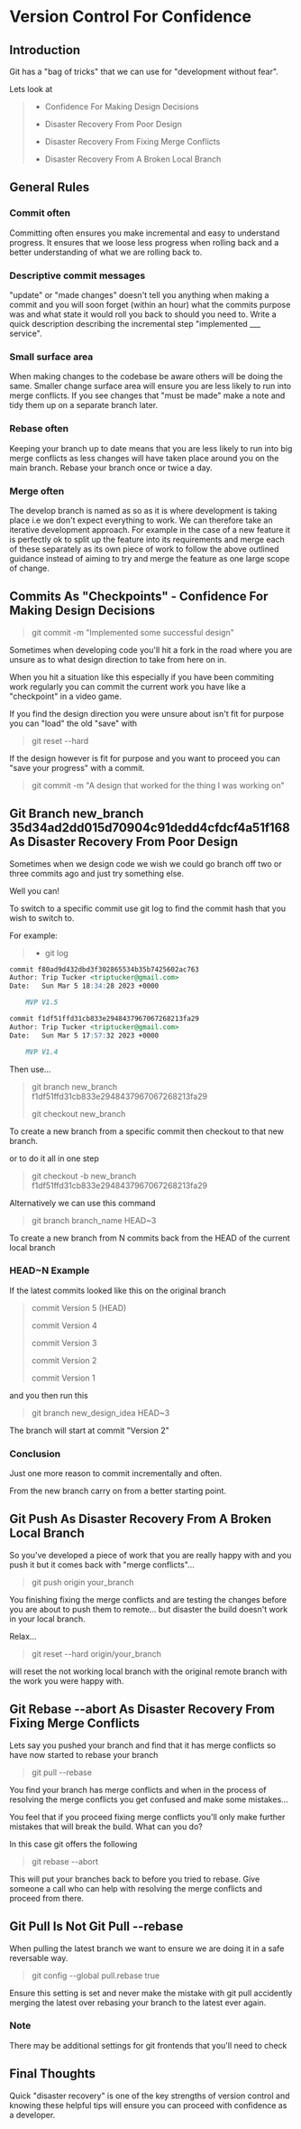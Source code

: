 # Version Control For Confidence

## Introduction

Git has a "bag of tricks" that we can use for "development without fear".

Lets look at

> * Confidence For Making Design Decisions
>
> * Disaster Recovery From Poor Design
>
> * Disaster Recovery From Fixing Merge Conflicts
>
> * Disaster Recovery From A Broken Local Branch

## General Rules

### Commit often

Committing often ensures you make incremental and easy to understand progress. It ensures that we loose less progress when rolling back and a better understanding of what we are rolling back to.

### Descriptive commit messages

"update" or "made changes" doesn't tell you anything when making a commit and you will soon forget (within an hour) what the commits purpose was and what state it would roll you back to should you need to. Write a quick description describing the incremental step "implemented ___ service".

### Small surface area 

When making changes to the codebase be aware others will be doing the same. Smaller change surface area will ensure you are less likely to run into merge conflicts. If you see changes that "must be made" make a note and tidy them up on a separate branch later.

### Rebase often 

Keeping your branch up to date means that you are less likely to run into big merge conflicts as less changes will have taken place around you on the main branch. Rebase your branch once or twice a day.

### Merge often

The develop branch is named as so as it is where development is taking place i.e we don't expect everything to work. We can therefore take an iterative development approach. For example in the case of a new feature it is perfectly ok to split up the feature into its requirements and merge each of these separately as its own piece of work to follow the above outlined guidance instead of aiming to try and merge the feature as one large scope of change.

## Commits As "Checkpoints" - Confidence For Making Design Decisions

> git commit -m "Implemented some successful design"

Sometimes when developing code you'll hit a fork in the road where you are unsure as to what design direction to take from here on in.

When you hit a situation like this especially if you have been commiting work regularly you can commit the current work you have like a "checkpoint" in a video game.

If you find the design direction you were unsure about isn't fit for purpose you can "load" the old "save" with

> git reset --hard

If the design however is fit for purpose and you want to proceed you can "save your progress" with a commit.

> git commit -m "A design that worked for the thing I was working on"

## Git Branch new_branch 35d34ad2dd015d70904c91dedd4cfdcf4a51f168 As Disaster Recovery From Poor Design

Sometimes when we design code we wish we could go branch off two or three commits ago and just try something else.

Well you can!

To switch to a specific commit use git log to find the commit hash that you wish to switch to.

For example:

> * git log

```md
commit f80ad9d432dbd3f302865534b35b7425602ac763
Author: Trip Tucker <triptucker@gmail.com>
Date:   Sun Mar 5 18:34:28 2023 +0000

    MVP V1.5

commit f1df51ffd31cb833e2948437967067268213fa29
Author: Trip Tucker <triptucker@gmail.com>
Date:   Sun Mar 5 17:57:32 2023 +0000

    MVP V1.4
```

Then use...

> git branch new_branch f1df51ffd31cb833e2948437967067268213fa29
>
> git checkout new_branch

To create a new branch from a specific commit then checkout to that new branch.

or to do it all in one step

> git checkout -b new_branch f1df51ffd31cb833e2948437967067268213fa29

Alternatively we can use this command

> git branch branch_name HEAD~3

To create a new branch from N commits back from the HEAD of the current local branch

### HEAD~N Example

If the latest commits looked like this on the original branch

> commit Version 5 (HEAD)
>
> commit Version 4
>
> commit Version 3
>
> commit Version 2
>
> commit Version 1

and you then run this

> git branch new_design_idea HEAD~3

The branch will start at commit "Version 2"

### Conclusion

Just one more reason to commit incrementally and often.

From the new branch carry on from a better starting point.

## Git Push As Disaster Recovery From A Broken Local Branch

So you've developed a piece of work that you are really happy with and you push it but it comes back with "merge conflicts"...

> git push origin your_branch

You finishing fixing the merge conflicts and are testing the changes before you are about to push them to remote... but disaster the build doesn't work in your local branch.

Relax...

> git reset --hard origin/your_branch

will reset the not working local branch with the original remote branch with the work you were happy with.

## Git Rebase --abort As Disaster Recovery From Fixing Merge Conflicts

Lets say you pushed your branch and find that it has merge conflicts so have now started to rebase your branch

> git pull --rebase

You find your branch has merge conflicts and when in the process of resolving the merge conflicts you get confused and make some mistakes...

You feel that if you proceed fixing merge conflicts you'll only make further mistakes that will break the build. What can you do?

In this case git offers the following

> git rebase --abort

This will put your branches back to before you tried to rebase. Give someone a call who can help with resolving the merge conflicts and proceed from there.

## Git Pull Is Not Git Pull --rebase

When pulling the latest branch we want to ensure we are doing it in a safe reversable way.

> git config --global pull.rebase true

Ensure this setting is set and never make the mistake with git pull accidently merging the latest over rebasing your branch to the latest ever again.

### Note

There may be additional settings for git frontends that you'll need to check

## Final Thoughts

Quick "disaster recovery" is one of the key strengths of version control and knowing these helpful tips will ensure you can proceed with confidence as a developer.

